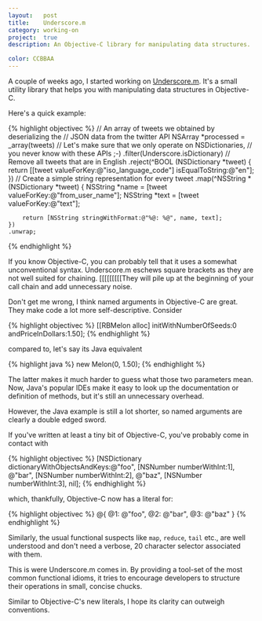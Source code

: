 ```yaml
---
layout:   post
title:    Underscore.m
category: working-on
project:  true
description: An Objective-C library for manipulating data structures.

color: CCBBAA
---
```


A couple of weeks ago, I started working on [Underscore.m][underscorem]. It's a
small utility library that helps you with manipulating data structures in
Objective-C.

Here's a quick example:

{% highlight objectivec %}
// An array of tweets we obtained by deserializing the
// JSON data from the twitter API
NSArray *processed = _array(tweets)
    // Let's make sure that we only operate on NSDictionaries,
    // you never know with these APIs ;-)
    .filter(Underscore.isDictionary)
    // Remove all tweets that are in English
    .reject(^BOOL (NSDictionary *tweet) {
        return [[tweet valueForKey:@"iso_language_code"] isEqualToString:@"en"];
    })
    // Create a simple string representation for every tweet
    .map(^NSString *(NSDictionary *tweet) {
        NSString *name = [tweet valueForKey:@"from_user_name"];
        NSString *text = [tweet valueForKey:@"text"];

        return [NSString stringWithFormat:@"%@: %@", name, text];
    })
    .unwrap;
{% endhighlight %}

If you know Objective-C, you can probably tell that it uses a somewhat
unconventional syntax. Underscore.m eschews square brackets as they are not well
suited for chaining. [[[[[[[[[They will pile up at the beginning of your call
chain and add unnecessary noise.

Don't get me wrong, I think named arguments in Objective-C are great. They make
code a lot more self-descriptive. Consider

{% highlight objectivec %}
[[RBMelon alloc] initWithNumberOfSeeds:0
                     andPriceInDollars:1.50];
{% endhighlight %}

compared to, let's say its Java equivalent

{% highlight java %}
new Melon(0, 1.50);
{% endhighlight %}

The latter makes it much harder to guess what those two parameters mean. Now,
Java's popular IDEs make it easy to look up the documentation or definition of
methods, but it's still an unnecessary overhead.

However, the Java example is still a lot shorter, so named arguments are clearly
a double edged sword.

If you've written at least a tiny bit of Objective-C, you've probably come in
contact with

{% highlight objectivec %}
[NSDictionary dictionaryWithObjectsAndKeys:@"foo", [NSNumber numberWithInt:1],
                                           @"bar", [NSNumber numberWithInt:2],
                                           @"baz", [NSNumber numberWithInt:3],
                                           nil];
{% endhighlight %}

which, thankfully, Objective-C now has a literal for:

{% highlight objectivec %}
@{ @1: @"foo", @2: @"bar", @3: @"baz" }
{% endhighlight %}

Similarly, the usual functional suspects like `map`, `reduce`, `tail` etc., are
well understood and don't need a verbose, 20 character selector associated with
them.

This is were Underscore.m comes in. By providing a tool-set of the most common
functional idioms, it tries to encourage developers to structure their
operations in small, concise chucks.

Similar to Objective-C's new literals, I hope its clarity can outweigh conventions.

[underscorem]: http://underscorem.org
